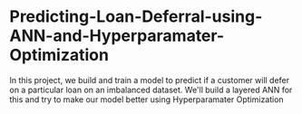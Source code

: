 # Predicting-Loan-Deferral-using-ANN-and-Hyperparamater-Optimization
In this project, we build and train a model to predict if a customer will defer on a particular loan on an imbalanced dataset. We'll build a layered ANN for this and try to make our model better using Hyperparamater Optimization
